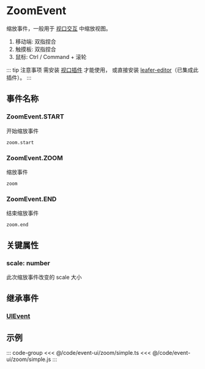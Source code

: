 # ZoomEvent

缩放事件，一般用于 [视口交互](/guide/app/viewport.md) 中缩放视图。

1. 移动端: 双指捏合
2. 触摸板: 双指捏合
3. 鼠标: Ctrl / Command + 滚轮

::: tip 注意事项
需安装 [视口插件](/plugin/in/viewport/) 才能使用， 或直接安装 [leafer-editor](/guide/install/editor/start.md)（已集成此插件）。
:::

## 事件名称

### ZoomEvent.START

开始缩放事件

`zoom.start`

### ZoomEvent.ZOOM

缩放事件

`zoom`

### ZoomEvent.END

结束缩放事件

`zoom.end`

## 关键属性

### scale: number

此次缩放事件改变的 scale 大小

## 继承事件

### [UIEvent](./UIEvent)

<!-- ## API

### [ZoomEvent](/api/classes/ZoomEvent.md) -->

## 示例

::: code-group
<<< @/code/event-ui/zoom/simple.ts
<<< @/code/event-ui/zoom/simple.js
:::
